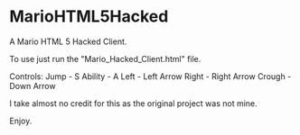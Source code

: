 # MarioHTML5Hacked
A Mario HTML 5 Hacked Client.

To use just run the "Mario_Hacked_Client.html" file.

Controls:
Jump - S
Ability - A
Left - Left Arrow
Right - Right Arrow
Crough - Down Arrow

I take almost no credit for this as the original project was not mine.

Enjoy.
